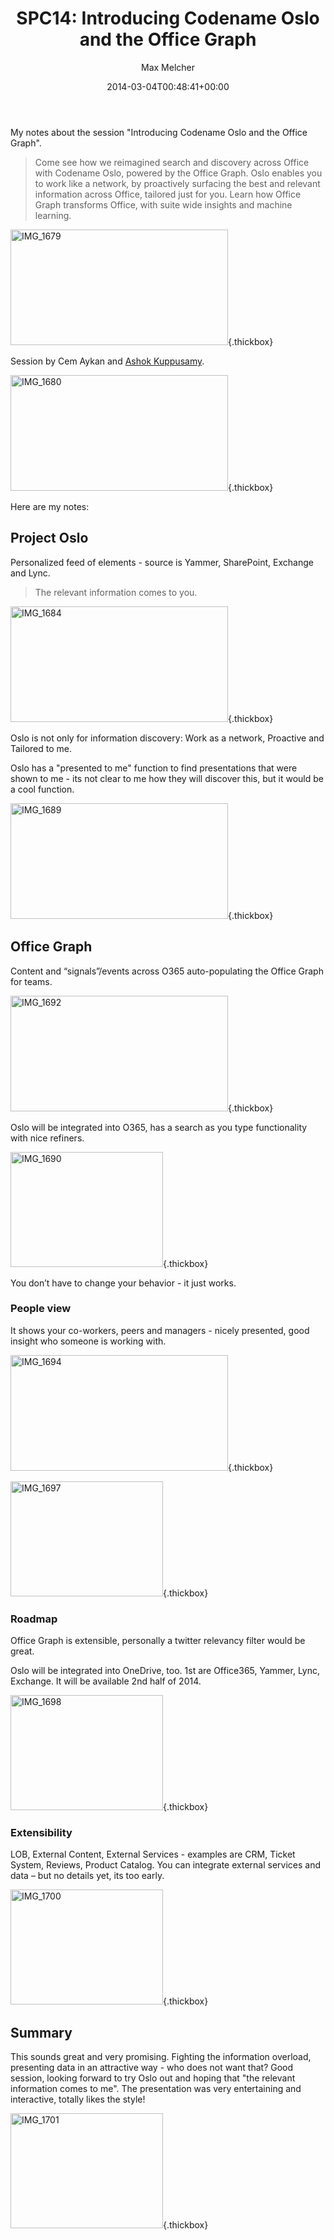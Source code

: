 ﻿---
title: 'SPC14: Introducing Codename Oslo and the Office Graph'
author: Max Melcher
aliases:
   - "/post/2014-03-04-spc14-introducing-codename-oslo-office-graph/"
2014: "03"
type: post
date: 2014-03-04T00:48:41+00:00
url: /2014/03/spc14-introducing-codename-oslo-office-graph/
yourls_shorturl:
  - http://melcher.it/s/22
categories:
  - Conference
  - ITPro
  - Office 365
  - Search
  - SharePoint 2013

---
My notes about the session "Introducing Codename Oslo and the Office Graph".

> Come see how we reimagined search and discovery across Office with Codename Oslo, powered by the Office Graph. Oslo enables you to work like a network, by proactively surfacing the best and relevant information across Office, tailored just for you. Learn how Office Graph transforms Office, with suite wide insights and machine learning.

[<img style="background-image: none; padding-top: 0px; padding-left: 0px; display: inline; padding-right: 0px; border-width: 0px;" title="IMG_1679" alt="IMG_1679" src="http://melcher.it/wp-content/uploads/IMG_1679_thumb.jpg" width="348" height="185" border="0" />][1]{.thickbox}

Session by Cem Aykan and [Ashok Kuppusamy][2].

[<img style="background-image: none; padding-top: 0px; padding-left: 0px; display: inline; padding-right: 0px; border-width: 0px;" title="IMG_1680" alt="IMG_1680" src="http://melcher.it/wp-content/uploads/IMG_1680_thumb.jpg" width="348" height="185" border="0" />][3]{.thickbox}

Here are my notes:

## Project Oslo

Personalized feed of elements - source is Yammer, SharePoint, Exchange and Lync.

> The relevant information comes to you.

[<img style="background-image: none; padding-top: 0px; padding-left: 0px; display: inline; padding-right: 0px; border-width: 0px;" title="IMG_1684" alt="IMG_1684" src="http://melcher.it/wp-content/uploads/IMG_1684_thumb.jpg" width="348" height="185" border="0" />][4]{.thickbox}

Oslo is not only for information discovery: Work as a network, Proactive and Tailored to me.

Oslo has a "presented to me" function to find presentations that were shown to me - its not clear to me how they will discover this, but it would be a cool function.

[<img style="background-image: none; padding-top: 0px; padding-left: 0px; display: inline; padding-right: 0px; border: 0px;" title="IMG_1689" alt="IMG_1689" src="http://melcher.it/wp-content/uploads/IMG_1689_thumb.jpg" width="348" height="185" border="0" />][5]{.thickbox}

## Office Graph

Content and “signals”/events across O365 auto-populating the Office Graph for teams.

[<img style="background-image: none; padding-top: 0px; padding-left: 0px; display: inline; padding-right: 0px; border-width: 0px;" title="IMG_1692" alt="IMG_1692" src="http://melcher.it/wp-content/uploads/IMG_1692_thumb.jpg" width="348" height="185" border="0" />][6]{.thickbox}

Oslo will be integrated into O365, has a search as you type functionality with nice refiners.

[<img style="background-image: none; padding-top: 0px; padding-left: 0px; display: inline; padding-right: 0px; border-width: 0px;" title="IMG_1690" alt="IMG_1690" src="http://melcher.it/wp-content/uploads/IMG_1690_thumb.jpg" width="244" height="184" border="0" />][7]{.thickbox}

You don’t have to change your behavior - it just works.

### People view

It shows your co-workers, peers and managers - nicely presented, good insight who someone is working with.

[<img style="background-image: none; padding-top: 0px; padding-left: 0px; display: inline; padding-right: 0px; border-width: 0px;" title="IMG_1694" alt="IMG_1694" src="http://melcher.it/wp-content/uploads/IMG_1694_thumb.jpg" width="348" height="185" border="0" />][8]{.thickbox}

[<img style="background-image: none; padding-top: 0px; padding-left: 0px; display: inline; padding-right: 0px; border-width: 0px;" title="IMG_1697" alt="IMG_1697" src="http://melcher.it/wp-content/uploads/IMG_1697_thumb.jpg" width="244" height="184" border="0" />][9]{.thickbox}

### Roadmap

Office Graph is extensible, personally a twitter relevancy filter would be great.
  
Oslo will be integrated into OneDrive, too. 1st are Office365, Yammer, Lync, Exchange. It will be available 2nd half of 2014.

[<img style="background-image: none; padding-top: 0px; padding-left: 0px; display: inline; padding-right: 0px; border-width: 0px;" title="IMG_1698" alt="IMG_1698" src="http://melcher.it/wp-content/uploads/IMG_1698_thumb.jpg" width="244" height="184" border="0" />][10]{.thickbox}

### Extensibility

LOB, External Content, External Services - examples are CRM, Ticket System, Reviews, Product Catalog. You can integrate external services and data – but no details yet, its too early.

[<img style="background-image: none; padding-top: 0px; padding-left: 0px; display: inline; padding-right: 0px; border-width: 0px;" title="IMG_1700" alt="IMG_1700" src="http://melcher.it/wp-content/uploads/IMG_1700_thumb.jpg" width="244" height="184" border="0" />][11]{.thickbox}

## Summary

This sounds great and very promising. Fighting the information overload, presenting data in an attractive way - who does not want that? Good session, looking forward to try Oslo out and hoping that "the relevant information comes to me". The presentation was very entertaining and interactive, totally likes the style!

[<img style="background-image: none; padding-top: 0px; padding-left: 0px; display: inline; padding-right: 0px; border-width: 0px;" title="IMG_1701" alt="IMG_1701" src="http://melcher.it/wp-content/uploads/IMG_1701_thumb.jpg" width="244" height="184" border="0" />][12]{.thickbox}

 [1]: http://melcher.it/wp-content/uploads/IMG_1679.jpg
 [2]: https://twitter.com/ashokk
 [3]: http://melcher.it/wp-content/uploads/IMG_1680.jpg
 [4]: http://melcher.it/wp-content/uploads/IMG_1684.jpg
 [5]: http://melcher.it/wp-content/uploads/IMG_1689.jpg
 [6]: http://melcher.it/wp-content/uploads/IMG_1692.jpg
 [7]: http://melcher.it/wp-content/uploads/IMG_1690.jpg
 [8]: http://melcher.it/wp-content/uploads/IMG_1694.jpg
 [9]: http://melcher.it/wp-content/uploads/IMG_1697.jpg
 [10]: http://melcher.it/wp-content/uploads/IMG_1698.jpg
 [11]: http://melcher.it/wp-content/uploads/IMG_1700.jpg
 [12]: http://melcher.it/wp-content/uploads/IMG_1701.jpg
